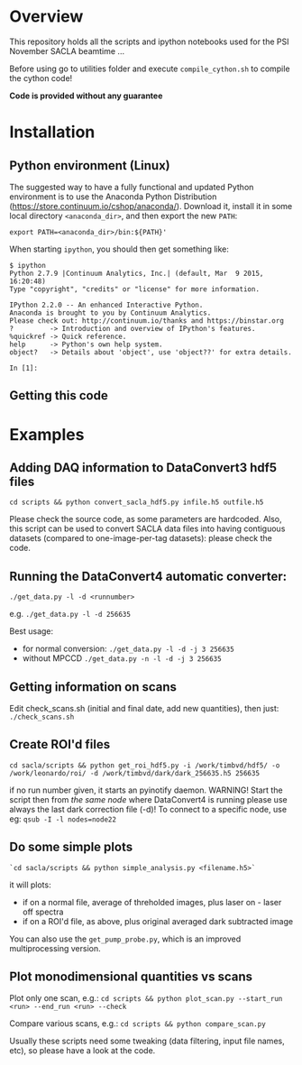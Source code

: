 # Overview
This repository holds all the scripts and ipython notebooks used for the PSI November SACLA beamtime ...

Before using go to utilities folder and execute `compile_cython.sh` to compile the cython code!

**Code is provided without any guarantee**

# Installation

## Python environment (Linux)

The suggested way to have a fully functional and updated Python environment is to use the Anaconda Python Distribution (https://store.continuum.io/cshop/anaconda/). Download it, install it in some local directory `<anaconda_dir>`, and then export the new `PATH`:

```
export PATH=<anaconda_dir>/bin:${PATH}'
```

When starting `ipython`, you should then get something like:

```
$ ipython
Python 2.7.9 |Continuum Analytics, Inc.| (default, Mar  9 2015, 16:20:48) 
Type "copyright", "credits" or "license" for more information.

IPython 2.2.0 -- An enhanced Interactive Python.
Anaconda is brought to you by Continuum Analytics.
Please check out: http://continuum.io/thanks and https://binstar.org
?         -> Introduction and overview of IPython's features.
%quickref -> Quick reference.
help      -> Python's own help system.
object?   -> Details about 'object', use 'object??' for extra details.

In [1]: 
```

## Getting this code

# Examples
## Adding DAQ information to DataConvert3 hdf5 files

`cd scripts && python convert_sacla_hdf5.py infile.h5 outfile.h5`

Please check the source code, as some parameters are hardcoded. Also, this script can be used to convert SACLA data files into having contiguous datasets (compared to one-image-per-tag datasets): please check the code.

## Running the DataConvert4 automatic converter:
`./get_data.py -l -d <runnumber>`

e.g.
`./get_data.py -l -d 256635`

Best usage: 
+ for normal conversion:
	`./get_data.py -l -d -j 3 256635`
+ without MPCCD
	`./get_data.py -n -l -d -j 3 256635`


## Getting information on scans
Edit check_scans.sh (initial and final date, add new quantities), then just:
	`./check_scans.sh`


## Create ROI'd files
	cd sacla/scripts && python get_roi_hdf5.py -i /work/timbvd/hdf5/ -o /work/leonardo/roi/ -d /work/timbvd/dark/dark_256635.h5 256635

if no run number given, it starts an pyinotify daemon. WARNING! Start the script then from _the same node_ where DataConvert4 is running
please use always the last dark correction file (-d)! To connect to a specific node, use eg:
	 `qsub -I -l nodes=node22`



## Do some simple plots
	`cd sacla/scripts && python simple_analysis.py <filename.h5>`

it will plots:
- if on a normal file, average of threholded images, plus laser on - laser off spectra
- if on a ROI'd file, as above, plus original averaged dark subtracted image

You can also use the `get_pump_probe.py`, which is an improved multiprocessing version.

## Plot monodimensional quantities vs scans

Plot only one scan, e.g.: 
`cd scripts && python plot_scan.py --start_run <run> --end_run <run> --check`

Compare various scans, e.g.: 
`cd scripts && python compare_scan.py`

Usually these scripts need some tweaking (data filtering, input file names, etc), so please have a look at the code. 



